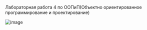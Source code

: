 Лабораторная работа 4 по ООПиП(Объектно ориентированное программирование и проектирование)

![image](https://github.com/SKY-LEO/OOP_1_4/assets/69394830/624dfa32-965e-45ea-8178-9f3f2d99861a)
